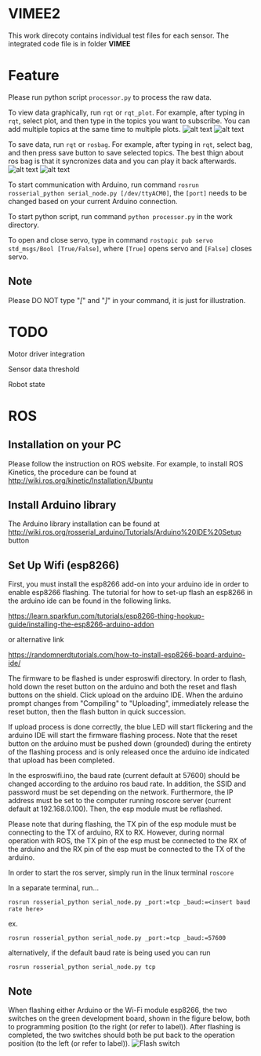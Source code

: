 # VIMEE2
This work direcoty contains individual test files for each sensor. The integrated code file is in folder **VIMEE**

# Feature
Please run python script `processor.py` to process the raw data. 

To view data graphically, run `rqt` or `rqt_plot`. For example, after typing in `rqt`, select plot, and then type in the topics you want to subscribe. You can add multiple topics at the same time to multiple plots.
![alt text](https://github.com/mli0603/VIMEE2/blob/master/img/rqt_plot.png)
![alt text](https://github.com/mli0603/VIMEE2/blob/master/img/rqt_plot_topic.png)

To save data, run `rqt` or `rosbag`. For example, after typing in `rqt`, select bag, and then press save button to save selected topics. The best thign about ros bag is that it syncronizes data and you can play it back afterwards.
![alt text](https://github.com/mli0603/VIMEE2/blob/master/img/rqt_bag.png)
![alt text](https://github.com/mli0603/VIMEE2/blob/master/img/rqt_bag_save.png)

To start communication with Arduino, run command `rosrun rosserial_python serial_node.py [/dev/ttyACM0]`, the `[port]` needs to be changed based on your current Arduino connection.

To start python script, run command `python processor.py` in the work directory.

To open and close servo, type in command `rostopic pub servo std_msgs/Bool [True/False]`, where `[True]` opens servo and `[False]` closes servo.
## Note
Please DO NOT type "*[*" and "*]*" in your command, it is just for illustration.

# TODO
Motor driver integration

Sensor data threshold

Robot state

# ROS
## Installation on your PC
Please follow the instruction on ROS website. For example, to install ROS Kinetics, the procedure can be found at http://wiki.ros.org/kinetic/Installation/Ubuntu

## Install Arduino library
The Arduino library installation can be found at http://wiki.ros.org/rosserial_arduino/Tutorials/Arduino%20IDE%20Setup
button 
## Set Up Wifi (esp8266)

First, you must install the esp8266 add-on into your arduino ide in order to enable esp8266 flashing. The tutorial for how to set-up flash an esp8266 in the arduino ide can be found in the following links.

https://learn.sparkfun.com/tutorials/esp8266-thing-hookup-guide/installing-the-esp8266-arduino-addon

or alternative link

https://randomnerdtutorials.com/how-to-install-esp8266-board-arduino-ide/


The firmware to be flashed is under esproswifi directory. In order to flash, hold down the reset button on the arduino and both the reset and flash buttons on the shield. Click upload on the arduino IDE. When the arduino prompt changes from "Compiling" to "Uploading", immediately release the reset button, then the flash button in quick succession. 

If upload process is done correctly, the blue LED will start flickering and the arduino IDE will start the firmware flashing process. Note that the reset button on the arduino must be pushed down (grounded) during the entirety of the flashing process and is only released once the arduino ide indicated that upload has been completed.

In the esproswifi.ino, the baud rate (current default at 57600) should be changed according to the arduino ros baud rate. In addition, the SSID and password must be set depending on the network. Furthermore, the IP address must be set to the computer running roscore server (current default at 192.168.0.100). Then, the esp module must be reflashed.

Please note that during flashing, the TX pin of the esp module must be connecting to the TX of arduino, RX to RX. However, during normal operation with ROS, the TX pin of the esp must be connected to the RX of the arduino and the RX pin of the esp must be connected to the TX of the arduino.

In order to start the ros server, simply run in the linux terminal `roscore`

In a separate terminal, run... 

```
rosrun rosserial_python serial_node.py _port:=tcp _baud:=<insert baud rate here>
```

ex. 
```
rosrun rosserial_python serial_node.py _port:=tcp _baud:=57600
```

alternatively, if the default baud rate is being used you can run

```
rosrun rosserial_python serial_node.py tcp
```

## Note
When flashing either Arduino or the Wi-Fi module esp8266, the two switches on the green development board, shown in the figure below, both to programming position (to the right (or refer to label)). After flashing is completed, the two switches should both be put back to the operation position (to the left (or refer to label)).
![Flash switch](https://github.com/mli0603/VIMEE2/blob/master/img/flash_image.jpg)

